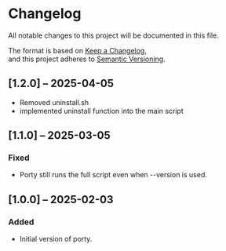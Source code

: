 # Changelog

All notable changes to this project will be documented in this file.

The format is based on [Keep a Changelog](https://keepachangelog.com/en/1.0.0/),  
and this project adheres to [Semantic Versioning](https://semver.org/spec/v2.0.0.html).

## [1.2.0] – 2025-04-05
- Removed uninstall.sh
- implemented uninstall function into the main script

## [1.1.0] – 2025-03-05
### Fixed
- Porty still runs the full script even when --version is used.

## [1.0.0] – 2025-02-03
### Added
- Initial version of porty.

